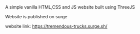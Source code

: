 A simple vanilla HTML,CSS and JS website built using ThreeJS

Website is published on surge

website link: https://tremendous-trucks.surge.sh/
